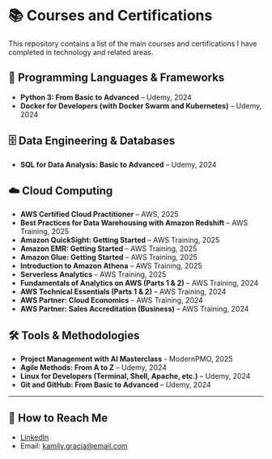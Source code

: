 # 📚 Courses and Certifications  

This repository contains a list of the main courses and certifications I have completed in technology and related areas.  

## 🎯 Programming Languages & Frameworks
- **Python 3: From Basic to Advanced** – Udemy, 2024
- **Docker for Developers (with Docker Swarm and Kubernetes)** – Udemy, 2024

## 🗄️ Data Engineering & Databases
- **SQL for Data Analysis: Basic to Advanced** – Udemy, 2024

## ☁️ Cloud Computing
- **AWS Certified Cloud Practitioner** – AWS, 2025
- **Best Practices for Data Warehousing with Amazon Redshift** – AWS Training, 2025
- **Amazon QuickSight: Getting Started** – AWS Training, 2025
- **Amazon EMR: Getting Started** – AWS Training, 2025
- **Amazon Glue: Getting Started** – AWS Training, 2025
- **Introduction to Amazon Athena** – AWS Training, 2025
- **Serverless Analytics** – AWS Training, 2025
- **Fundamentals of Analytics on AWS (Parts 1 & 2)** – AWS Training, 2024
- **AWS Technical Essentials (Parts 1 & 2)** – AWS Training, 2024
- **AWS Partner: Cloud Economics** – AWS Training, 2024
- **AWS Partner: Sales Accreditation (Business)** – AWS Training, 2024

## 🛠️ Tools & Methodologies
- **Project Management with AI Masterclass** - ModernPMO, 2025
- **Agile Methods: From A to Z** – Udemy, 2024
- **Linux for Developers (Terminal, Shell, Apache, etc.)** – Udemy, 2024
- **Git and GitHub: From Basic to Advanced** – Udemy, 2024

---

## 🔗 How to Reach Me  
- [LinkedIn](https://linkedin.com/in/kamily-de-souza-gracia)  
- Email: kamily.gracia@email.com  
